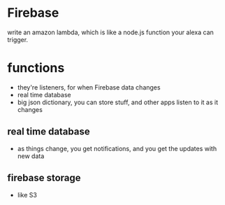 # Firebase

write an amazon lambda, which is like a node.js function your alexa can trigger.

# functions
* they're listeners, for when Firebase data changes
* real time database
* big json dictionary, you can store stuff, and other apps listen to it as it changes

## real time database
* as things change, you get notifications, and you get the updates with new data
  
## firebase storage
* like S3
